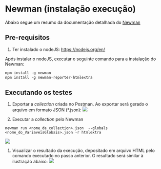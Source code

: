 # Newman (instalação execução)

Abaixo segue um resumo da documentação detalhada do [Newman](https://github.com/postmanlabs/newman)

## Pre-requisitos
   1. Ter instalado o nodeJS: https://nodejs.org/en/

Após instalar o nodeJS, executar o seguinte comando para a instalação do Newman: 


```JavaScript
npm install -g newman
npm install -g newman-reporter-htmlextra
```

## Executando os testes

1. Exportar a _collection_ criada no Postman. Ao exportar será gerado o arquivo em formato JSON (*.json):
![](/img-gif/export.png)

1. Executar a _collection_ pelo Newman
```shell
newman run <nome_da_collection>.json  --globals <nome_do_VariaveisGlobais>.json -r htmlextra
```

![](/img-gif/Exemplo-linha-de-comando.png)

1. Visualizar o resultado da execução, depositado em arquivo HTML pelo comando executado no passo anterior. O resultado será similar à ilustração abaixo:
![](/img-gif/dashboad-html.png)
